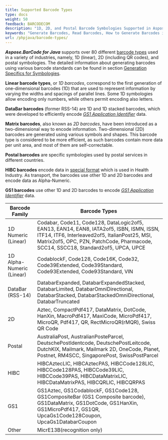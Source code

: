 ```yaml
---
title: Supported Barcode Types
type: docs
weight: 50
feedback: BARCODECOM
description: "1D, 2D, and Postal Barcode Symbologies Supported in Aspose.BarCode for Java"
keywords: "Generate Barcodes, Read Barcodes, How to Generate Barcodes in Java, Barcode Type, Matrix Barcodes, 1D Barcode, 2D Barcode, QR Code, MicroQR Code, Code 128, Aspose.BarCode, Java"
url: /phpjava/barcode-types/
---
```


***Aspose.BarCode for Java*** supports over 80
different <a href="https://en.wikipedia.org/wiki/Barcode#Types_of_barcodes" target="_blank">barcode types</a> used in a
variety of industries, namely, 1D (linear), 2D (including QR codes), and postal symbologies. The detailed information
about generating barcodes using various barcode standards can be found in
section <a href="/barcode/java/generate-barcode-types/" target="_blank">Generation Specifics for Symbologies</a>.

**Linear barcode types**, or *1D barcodes*, correspond to the first generation of one-dimensional barcodes (1D) that are
used to represent information by varying the widths and spacings of parallel lines. Some 1D symbologies allow encoding
only numbers, while others permit encoding also letters.

**DataBar barcodes** (former RSS-14) are 1D and 1D stacked barcodes, which were developed to efficiently encode 
<a href="https://ref.gs1.org/ai/?lang=en" target="_blank">*GS1 Application Identifier*</a> data.


**Matrix barcodes**, also known as *2D barcodes*, have been introduced as a two-dimensional way to encode information.
Two-dimensional (2D) barcodes are generated using various symbols and shapes. This barcode type is considered to be more
efficient, as such barcodes contain more data per unit area, and most of them are self-correctable.

**Postal barcodes** are specific symbologies used by postal services in different countries.

**HIBC barcodes** encode data in <a href="https://www.hibcc.org/udi-labeling-standards/barcode-standards/" target="_blank">special format</a> 
which is used in Health Industry. As transport, the barcodes use other 1D and 2D barcodes and encode data as Alpha-Numeric.


**GS1 barcodes** use other 1D and 2D barcodes to encode 
<a href="https://ref.gs1.org/ai/?lang=en" target="_blank">*GS1 Application Identifier*</a> data.

| Barcode Family            | Barcode Types                                                                                                                                                                                                                   |
|---------------------------|---------------------------------------------------------------------------------------------------------------------------------------------------------------------------------------------------------------------------------|
| 1D Numeric (Linear)       | Codabar, Code11, Code128, DataLogic2of5, EAN13, EAN14, EAN8, IATA2of5, ISBN, ISMN, ISSN, ITF14, ITF6, Interleaved2of5, ItalianPost25, MSI, Matrix2of5, OPC, PZN, PatchCode, Pharmacode, SCC14, SSCC18, Standard2of5, UPCA, UPCE |
| 1D Alpha-Numeric (Linear) | CodablockF, Code128, Code16K, Code32, Code39Extended, Code39Standard, Code93Extended, Code93Standard, VIN                                                                                                                       |
| DataBar (RSS-14)          | DatabarExpanded, DatabarExpandedStacked, DatabarLimited, DatabarOmniDirectional, DatabarStacked, DatabarStackedOmniDirectional, DatabarTruncated                                                                                |
| 2D                        | Aztec, CompactPdf417, DataMatrix, DotCode, HanXin, MacroPdf417, MaxiCode, MicroPdf417, MicroQR, Pdf417, QR, RectMicroQR(rMQR), Swiss QR Code                                                                                    |
| Postal                    | AustraliaPost, AustralianPosteParcel, DeutschePostIdentcode, DeutschePostLeitcode, DutchKIX, Mailmark, Mailmark 2D, OneCode, Planet, Postnet, RM4SCC, SingaporePost, SwissPostParcel                                            |
| HIBC                      | HIBCAztecLIC, HIBCAztecPAS, HIBCCode128LIC, HIBCCode128PAS, HIBCCode39LIC, HIBCCode39PAS, HIBCDataMatrixLIC, HIBCDataMatrixPAS, HIBCQRLIC, HIBCQRPAS                                                                            |
| GS1                       | GS1Aztec, GS1CodablockF, GS1Code128, GS1CompositeBar (GS1 Composite barcode), GS1DataMatrix, GS1DotCode, GS1HanXin, GS1MicroPdf417, GS1QR, UpcaGs1Code128Coupon, UpcaGs1DatabarCoupon                                           |
| Other                     | MicrE13B(recognition only)                                                                                                                                                                                                      |
